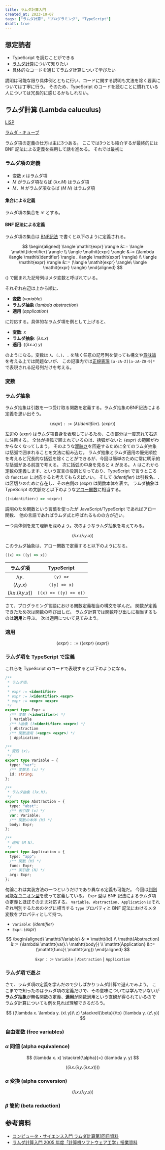 ```yaml
---
title: ラムダ計算入門
created_at: 2023-10-07
tags: ["ラムダ計算", "プログラミング", "TypeScript"]
draft: true
---
```


## 想定読者

- TypeScript を読むことができる
- [ラムダ計算](https://ja.wikipedia.org/wiki/%E3%83%A9%E3%83%A0%E3%83%80%E8%A8%88%E7%AE%97)について知りたい
- 具体的なコードを通じてラムダ計算について学びたい

説明は可能な限り具体例とともに行い、コードに関する説明も文法を除く要素については丁寧に行う。
そのため、TypeScript のコードを読むことに慣れている人については冗長的に感じるかもしれない。

## ラムダ計算 (Lambda caluculus)

[LISP](https://ja.wikipedia.org/wiki/LISP)

[ラムダ・キューブ](https://ja.wikipedia.org/wiki/%E3%83%A9%E3%83%A0%E3%83%80%E3%83%BB%E3%82%AD%E3%83%A5%E3%83%BC%E3%83%96)

ラムダ項の定義の仕方は主に3つある。
ここでは3つとも紹介するが最終的には BNF 記法による定義を採用して話を進める。
それでは最初に

### ラムダ項の定義

#### 

- 変数 $x$ はラムダ項
- $M$ がラムダ項ならば $(\lambda x. M)$ はラムダ項
- $M$、$N$ がラムダ項ならば $(M\ N)$ はラムダ項

#### 集合による定義

ラムダ項の集合を $\mathscr{L}$ とする。

#### BNF 記法による定義

ラムダ項の集合は [BNF記法](https://ja.wikipedia.org/wiki/%E3%83%90%E3%83%83%E3%82%AB%E3%82%B9%E3%83%BB%E3%83%8A%E3%82%A6%E3%82%A2%E8%A8%98%E6%B3%95) で書くと以下のように定義される。

$$
\begin{aligned}
\langle \mathit{expr} \rangle &::= \langle \mathit{identifier} \rangle \\
\langle \mathit{expr} \rangle &::= (\lambda \langle \mathit{identifier} \rangle . \langle \mathit{expr} \rangle) \\
\langle \mathit{expr} \rangle &::= (\langle \mathit{expr} \rangle\ \langle \mathit{expr} \rangle)
\end{aligned}
$$

$\langle \rangle$ で囲まれた記号列はメタ変数と呼ばれている。

それぞれ右辺は上から順に、

- **変数** (_variable_)
- **ラムダ抽象** (_lambda abstraction_)
- **適用** (_application_)

に対応する。具体的なラムダ項を例として上げると、

- **変数**: $x$
- **ラムダ抽象**: $(\lambda x. x)$
- **適用**: $((\lambda x. x)\ y)$

のようになる。変数は `λ`、`(`、`)`、`.` を除く任意の記号列を使っても構文や[意味論](https://ja.wikipedia.org/wiki/%E3%83%97%E3%83%AD%E3%82%B0%E3%83%A9%E3%83%A0%E6%84%8F%E5%91%B3%E8%AB%96)を考える上では問題ないが、
この記事内では[正規表現](https://www.tohoho-web.com/ex/regexp.html) `[a-zA-Z][a-zA-Z0-9]*` で表現される記号列だけを考える。

### 変数

### ラムダ抽象

ラムダ抽象は引数を一つ受け取る関数を定義する。ラムダ抽象のBNF記法による定義を思い出そう。

$$
\langle \mathit{expr} \rangle ::= (\lambda \langle \mathit{identifier} \rangle .\ \langle \mathit{expr} \rangle)
$$

左辺の $\langle \mathit{expr} \rangle$ はラムダ項自身を表現しているため、この部分は一度忘れて右辺に注目する。
全体が括弧で囲まれているのは、括弧がないと $\langle \mathit{expr} \rangle$ の範囲がわからなくなってしまう。
そのような[曖昧さ](https://ja.wikipedia.org/wiki/%E6%9B%96%E6%98%A7%E3%81%AA%E6%96%87%E6%B3%95)を回避するために全てのラムダ抽象は括弧で囲まれることを文法に組み込む。
ラムダ抽象とラムダ適用の優先順位を考えると冗長的な括弧を除くことができるが、今回は簡単のために常に明示的な括弧がある前提で考える。
次に括弧の中身を見ると $\lambda$ がある。
$\lambda$ はこれから定数の定義します、という宣言の役割となっており、TypeScript で言うところの `function` に対応すると考えてもらえばいい。
そして $\langle \mathit{identifier} \rangle$ は引数名、`.` は区切りのために存在し、その右側の $\langle \mathit{expr} \rangle$ は関数本体を表す。
ラムダ抽象は TypeScript の文脈だと以下のような[アロー関数](https://typescriptbook.jp/reference/functions/arrow-functions)に相当する。

```ts
((<identifier>) => <expr>)
```

説明のため関数という言葉を使ったが JavaScript/TypeScript であればアロー関数、
他の言語であればラムダ式と呼ばれるものの方が近い。

一つ具体例を見て理解を深めよう。次のようなラムダ抽象を考えてみる。

$$
(\lambda x. (\lambda y. x))
$$

このラムダ抽象は、アロー関数で定義すると以下のようになる。

```ts
((x) => ((y) => x))
```

| ラムダ項                      | TypeScript            |
|:-----------------------------:|:---------------------:|
| $\lambda y.$                  | `(y) =>`              |
| $(\lambda y. x)$              | `((y) => x)`          |
| $(\lambda x. (\lambda y. x))$ | `((x) => ((y) => x))` |


さて、プログラミング言語における関数定義相当の構文を学んだ。
関数が定義できたため次は関数の呼び出しだ。
ラムダ計算では関数呼び出しに相当するものは**適用**と呼ぶ。
次は適用について見てみよう。

### 適用

$$
\langle \mathit{expr} \rangle ::= (\langle \mathit{expr} \rangle\ \langle \mathit{expr} \rangle)
$$

### ラムダ項を TypeScript で定義

これらを TypeScript のコードで表現すると以下のようになる。

```ts
/**
 * ラムダ項。
 *
 * expr := <identifier>
 * expr := λ<identifier>.<expr>
 * expr := <expr> <expr>
 */
export type Expr =
  /** 変数 (<identifier>) */
  | Variable
  /** λ抽象 (λ<identifier>.<expr>) */
  | Abstraction
  /** 関数適用 (<expr> <expr>) */
  | Application;

/**
 * 変数 (x)。
 */
export type Variable = {
  type: "var";
  /** 変数名 (x) */
  id: string;
};

/**
 * ラムダ抽象 (λx.M)。
 */
export type Abstraction = {
  type: "abst";
  /** 仮引数 (x) */
  var: Variable;
  /** 関数の本体 (M) */
  body: Expr;
};

/**
 * 適用 (M N)。
 */
export type Application = {
  type: "app";
  /** 関数 (M) */
  func: Expr;
  /** 実引数 (N) */
  arg: Expr;
};
```

勿論これは実装方法の一つというだけであり異なる定義も可能だ。
今回は[判別可能なユニオン型](https://typescriptbook.jp/reference/values-types-variables/discriminated-union)を使って定義している。
`Expr` 型は BNF 記法によるラムダ項の定義とほぼそのまま対応する。
`Variable`、`Abstraction`、`Application` はそれぞれ判別するためのタグに相当する `type` プロパティと
BNF 記法におけるメタ変数をプロパティとして持つ。

- `Variable`: $\langle \mathit{identifier} \rangle$
- `Expr`: $\langle \mathit{expr} \rangle$

$$
\begin{aligned}
\mathtt{Variable}    &::= \mathtt{id} \\
\mathtt{Abstraction} &::= (\lambda\ \mathtt{var}.\ \mathtt{body}) \\
\mathtt{Application} &::= (\mathtt{func}\ \mathtt{arg})
\end{aligned}
$$

$$
\mathtt{Expr} ::= \mathtt{Variable} \mid \mathtt{Abstraction} \mid \mathtt{Application}
$$

### ラムダ項で遊ぶ

さて、ラムダ項の定義を学んだので少しばかりラムダ計算で遊んでみよう。
ここまでで知ったのはラムダ項の定義だけで、その意味については学んでいないが
**ラムダ抽象**が無名関数の定義、**適用**が関数適用という直観が得られているので
ラムダ計算についても例を見れば理解できるだろう。

$$
((\lambda x. \lambda y. (x\ y))\ z) \stackrel{\beta}{\to} (\lambda y. (z\ y))
$$

### 自由変数 (free variables)

### $\alpha$ 同値 (alpha equivalence)

$$
(\lambda x. x) \stackrel{\alpha}{=} (\lambda y. y)
$$

$$
((\lambda x. (\lambda y. (\lambda x. x))))
$$

### $\alpha$ 変換 (alpha conversion)

$$
(\lambda x.(\lambda y. x))
$$

### $\beta$ 簡約 (beta reduction)

## 参考資料

- [コンピュータ・サイエンス入門 ラムダ計算第1回目資料](https://www.kurims.kyoto-u.ac.jp/~sinya/paper/lecture080515.pdf)
- [ラムダ計算入門 2005 年度「計算機ソフトウェア工学」授業資料](https://www.kb.ecei.tohoku.ac.jp/~sumii/class/keisanki-software-kougaku-2005/lambda.pdf)
